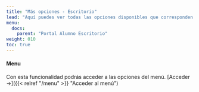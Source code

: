 ```yaml
---
title: "Más opciones - Escritorio"
lead: "Aquí puedes ver todas las opciones disponibles que corresponden a más opciones."
menu:
  docs:
    parent: "Portal Alumno Escritorio"
weight: 010
toc: true
---
```


#### Menu 

Con esta funcionalidad podrás acceder a las opciones del menú. [Acceder →]({{< relref "/menu" >}} "Acceder al menú")
